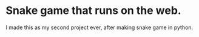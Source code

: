 # Snake game that runs on the web.

I made this as my second project ever, after making snake game in python.
